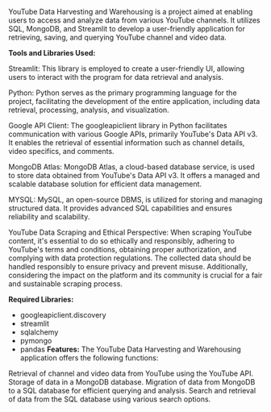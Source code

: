 
YouTube Data Harvesting and Warehousing is a project aimed at enabling users to access and analyze data from various YouTube channels. It utilizes SQL, MongoDB, and Streamlit to develop a user-friendly application for retrieving, saving, and querying YouTube channel and video data.

**Tools and Libraries Used:**

Streamlit: This library is employed to create a user-friendly UI, allowing users to interact with the program for data retrieval and analysis.

Python: Python serves as the primary programming language for the project, facilitating the development of the entire application, including data retrieval, processing, analysis, and visualization.

Google API Client: The googleapiclient library in Python facilitates communication with various Google APIs, primarily YouTube's Data API v3. It enables the retrieval of essential information such as channel details, video specifics, and comments.

MongoDB Atlas: MongoDB Atlas, a cloud-based database service, is used to store data obtained from YouTube's Data API v3. It offers a managed and scalable database solution for efficient data management.

MYSQL: MySQL, an open-source DBMS, is utilized for storing and managing structured data. It provides advanced SQL capabilities and ensures reliability and scalability.

YouTube Data Scraping and Ethical Perspective:
When scraping YouTube content, it's essential to do so ethically and responsibly, adhering to YouTube's terms and conditions, obtaining proper authorization, and complying with data protection regulations. The collected data should be handled responsibly to ensure privacy and prevent misuse. Additionally, considering the impact on the platform and its community is crucial for a fair and sustainable scraping process.

**Required Libraries:**

- googleapiclient.discovery
- streamlit
- sqlalchemy
- pymongo
- pandas
**Features:**
The YouTube Data Harvesting and Warehousing application offers the following functions:

Retrieval of channel and video data from YouTube using the YouTube API.
Storage of data in a MongoDB database.
Migration of data from MongoDB to a SQL database for efficient querying and analysis.
Search and retrieval of data from the SQL database using various search options.
